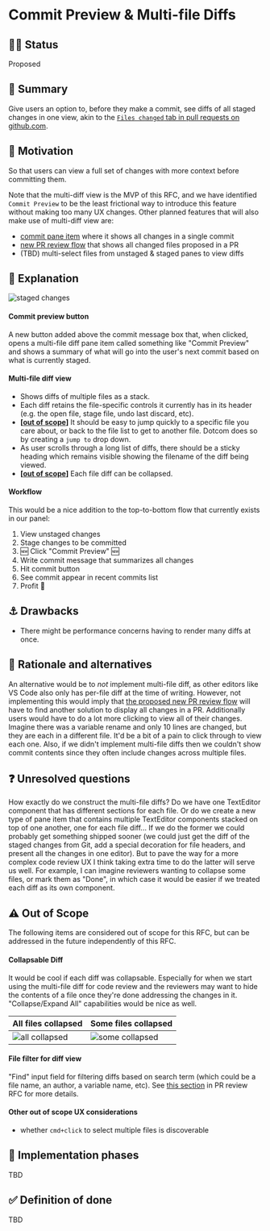 # Commit Preview & Multi-file Diffs

## :tipping_hand_woman: Status

Proposed

## :memo: Summary

Give users an option to, before they make a commit, see diffs of all staged changes in one view, akin to the [`Files changed` tab in pull requests on github.com](https://github.com/atom/github/pull/1753/files).

## :checkered_flag: Motivation

So that users can view a full set of changes with more context before committing them.

Note that the multi-diff view is the MVP of this RFC, and we have identified `Commit Preview` to be the least frictional way to introduce this feature without making too many UX changes. Other planned features that will also make use of multi-diff view are:

- [commit pane item](#1655) where it shows all changes in a single commit
- [new PR review flow](https://github.com/atom/github/blob/master/docs/rfcs/003-pull-request-review.md) that shows all changed files proposed in a PR
- (TBD) multi-select files from unstaged & staged panes to view diffs


## 🤯 Explanation

![staged changes](https://user-images.githubusercontent.com/378023/47497740-0a0b3200-d896-11e8-85af-7c644af9ca37.png)

#### Commit preview button
A new button added above the commit message box that, when clicked, opens a multi-file diff pane item called something like "Commit Preview" and shows a summary of what will go into the user's next commit based on what is currently staged.

#### Multi-file diff view

- Shows diffs of multiple files as a stack.
- Each diff retains the file-specific controls it currently has in its header (e.g. the open file, stage file, undo last discard, etc).
- **[[out of scope](https://github.com/atom/github/blob/multi-diff-rfc/docs/rfcs/004-multi-file-diff.md#out-of-scope)]** It should be easy to jump quickly to a specific file you care about, or back to the file list to get to another file. Dotcom does so by creating a `jump to` drop down.
- As user scrolls through a long list of diffs, there should be a sticky heading which remains visible showing the filename of the diff being viewed.
- **[[out of scope](https://github.com/atom/github/blob/multi-diff-rfc/docs/rfcs/004-multi-file-diff.md#out-of-scope)]** Each file diff can be collapsed.

#### Workflow
This would be a nice addition to the top-to-bottom flow that currently exists in our panel:
1. View unstaged changes
2. Stage changes to be committed
3. :new: Click "Commit Preview" :new:
4. Write commit message that summarizes all changes
5. Hit commit button
6. See commit appear in recent commits list
7. Profit :tada:


## :anchor: Drawbacks

- There might be performance concerns having to render many diffs at once.

## :thinking: Rationale and alternatives

An alternative would be to _not_ implement multi-file diff, as other editors like VS Code also only has per-file diff at the time of writing. However, not implementing this would imply that [the proposed new PR review flow](https://github.com/atom/github/blob/master/docs/rfcs/003-pull-request-review.md) will have to find another solution to display all changes in a PR. Additionally users would have to do a lot more clicking to view all of their changes. Imagine there was a variable rename and only 10 lines are changed, but they are each in a different file. It'd be a bit of a pain to click through to view each one. Also, if we didn't implement multi-file diffs then we couldn't show commit contents since they often include changes across multiple files.

## :question: Unresolved questions

How exactly do we construct the multi-file diffs? Do we have one TextEditor component that has different sections for each file. Or do we create a new type of pane item that contains multiple TextEditor components stacked on top of one another, one for each file diff... If we do the former we could probably get something shipped sooner (we could just get the diff of the staged changes from Git, add a special decoration for file headers, and present all the changes in one editor). But to pave the way for a more complex code review UX I think taking extra time to do the latter will serve us well. For example, I can imagine reviewers wanting to collapse some files, or mark them as "Done", in which case it would be easier if we treated each diff as its own component.


## :warning: Out of Scope

The following items are considered out of scope for this RFC, but can be addressed in the future independently of this RFC.

#### Collapsable Diff
It would be cool if each diff was collapsable. Especially for when we start using the multi-file diff for code review and the reviewers may want to hide the contents of a file once they're done addressing the changes in it. "Collapse/Expand All" capabilities would be nice as well.

All files collapsed | Some files collapsed
--- | ---
![all collapsed](https://user-images.githubusercontent.com/378023/47497741-0a0b3200-d896-11e8-90b5-4153009f80b4.png) | ![some collapsed](https://user-images.githubusercontent.com/378023/47498408-27410000-d898-11e8-8e4b-c02dafe7e35a.png)

#### File filter for diff view
"Find" input field for filtering diffs based on search term (which could be a file name, an author, a variable name, etc). See [this section](https://github.com/atom/github/blob/master/docs/rfcs/003-pull-request-review.md#sort-options) in PR review RFC for more details.

#### Other out of scope UX considerations
- whether `cmd+click` to select multiple files is discoverable

## :construction: Implementation phases
TBD

## :white_check_mark: Definition of done
TBD
